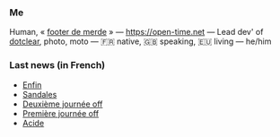 ### Me

Human, « [footer de merde](https://open-time.net/post/2013/07/17/La-veritable-histoire-du-Footer-de-merde-) » — https://open-time.net — Lead dev' of [dotclear](https://git.dotclear.org/dev/dotclear), photo, moto — 🇫🇷 native, 🇬🇧 speaking, 🇪🇺 living — he/him

### Last news (in French)

<!-- BLOG-POST-LIST:START -->
- [Enfin](https://open-time.net/post/2022/08/04/Enfin)
- [Sandales](https://open-time.net/post/2022/08/03/Sandales)
- [Deuxième journée off](https://open-time.net/post/2022/08/02/Deuxieme-journee-off)
- [Première journée off](https://open-time.net/post/2022/08/01/Premiere-journee-off)
- [Acide](https://open-time.net/post/2022/07/31/Acide)
<!-- BLOG-POST-LIST:END -->

